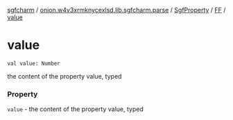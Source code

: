 [sgfcharm](../../../index.md) / [onion.w4v3xrmknycexlsd.lib.sgfcharm.parse](../../index.md) / [SgfProperty](../index.md) / [FF](index.md) / [value](./value.md)

# value

`val value: Number`

the content of the property value, typed

### Property

`value` - the content of the property value, typed
